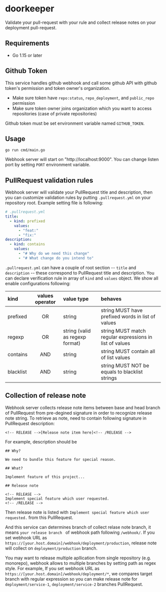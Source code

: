 # doorkeeper

Validate your pull-request with your rule and collect release notes on your deployment pull-request.

## Requirements

- Go 1.15 or later

##  Github Token

This service handles github webhook and call some github API with github token's permission and token owner's organization.

- Make sure token have `repo:status`, `repo_deployment`, and `public_repo` permission
- Make sure token owner joins organization which you want to access repositories (case of private repositories)

Github token must be set environment variable named `GITHUB_TOKEN`.

## Usage

```
go run cmd/main.go
```

Webhook server will start on "http://localhost:9000". You can change listen port by setting `PORT` environment variable.

## PullRequest validation rules

Webhook server will validate your PullRequest title and description, then you can customize validation rules by putting `.pullrequest.yml` on your repository root. Example setting file is following:

```yaml
# .pullrequest.yml
title:
  - kind: prefixed
    values:
      - "feat:"
      - "fix:"
description:
  - kind: contains
    values:
      - "# Why do we need this change"
      - "# What change do you intend to"
```

`.pullrequest.yml` can have a couple of root section -- `title` and `description` -- these correspond to PullRequest title and description.
You can declare verification rule in array of `kind` and `values` object. We show all enable configurations following:

| kind      | values operator | value type                      | behaves                                                 |
|:----------|:---------------:|:--------------------------------|:--------------------------------------------------------|
| prefixed  | OR              | string                          | string MUST have prefixed words in list of values       |
| regexp    | OR              | string (valid as regexp format) | string MUST match regular expressions in list of values |
| contains  | AND             | string                          | string MUST contain all of list values                  |
| blacklist | AND             | string                          | string MUST NOT be equals to blacklist strings          |


## Collection of release note

Webhook server collects release note items between base and head branch of PullRequest from pre-degined signature in order to recognize release note string.
To retrieve as note, need to contain following signature in PullRequest description:

```
<!-- RELEASE -->[Release note item here]<!-- /RELEASE -->
```

For example, description should be

```
## Why?

We need to bundle this feature for special reason.

## What?

Implement feature of this project...

## Release note

<!-- RELEASE -->
Implement special feature which user requested.
<!-- /RELEASE -->
```

Then release note is listed with `Implement special feature which user requested.` from this PullRequest.

And this service can determines branch of collect relase note branch, it means `your release branch ` of webhook path following `/webhook/`.
If you set webhook URL as `https://[your.host.domain]/webhook/deployment/production`, release note will collect on `deployment/production` branch.

You may want to release multiple apllication from single repository (e.g. monorepo), webhook allows to multiple branches by setting path as regex style.
For example, If you set webhook URL as `https://[your.host.domain]/webhook/deployment/*`, we compares target branch with regular expression so you can make release note for `deployment/service-1`, `deployment/service-2` branches PullRequest.
